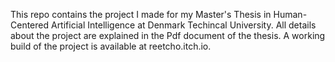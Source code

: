 This repo contains the project I made for my Master's Thesis in Human-Centered Artificial Intelligence at Denmark Techincal University. All details about the project are explained in the Pdf document of the thesis. A working build of the project is available at reetcho.itch.io.
